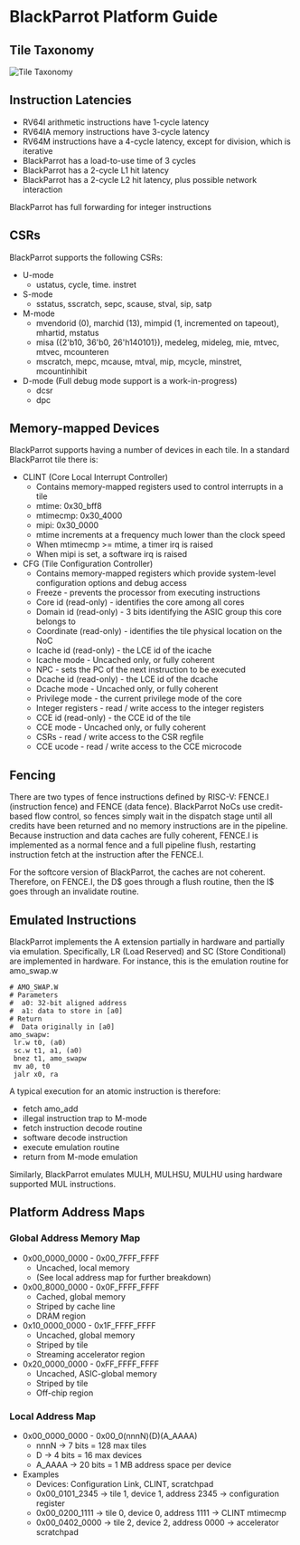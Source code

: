 # BlackParrot Platform Guide
## Tile Taxonomy
![Tile Taxonomy](tile_taxonomy.png)

## Instruction Latencies
* RV64I arithmetic instructions have 1-cycle latency
* RV64IA memory instructions have 3-cycle latency
* RV64M instructions have a 4-cycle latency, except for division, which is iterative
* BlackParrot has a load-to-use time of 3 cycles
* BlackParrot has a 2-cycle L1 hit latency
* BlackParrot has a 2-cycle L2 hit latency, plus possible network interaction

BlackParrot has full forwarding for integer instructions

## CSRs
BlackParrot supports the following CSRs:
* U-mode
  * ustatus, cycle, time. instret
* S-mode
  * sstatus, sscratch, sepc, scause, stval, sip, satp
* M-mode
  * mvendorid (0), marchid (13), mimpid (1, incremented on tapeout), mhartid, mstatus
  * misa ({2'b10, 36'b0, 26'h140101}), medeleg, mideleg, mie, mtvec, mtvec, mcounteren
  * mscratch, mepc, mcause, mtval, mip, mcycle, minstret, mcountinhibit
* D-mode (Full debug mode support is a work-in-progress)
  * dcsr
  * dpc

## Memory-mapped Devices
BlackParrot supports having a number of devices in each tile. In a standard BlackParrot tile there is:
* CLINT (Core Local Interrupt Controller)
  * Contains memory-mapped registers used to control interrupts in a tile
  * mtime: 0x30_bff8
  * mtimecmp: 0x30_4000
  * mipi: 0x30_0000
  * mtime increments at a frequency much lower than the clock speed
  * When mtimecmp >= mtime, a timer irq is raised
  * When mipi is set, a software irq is raised
* CFG (Tile Configuration Controller)
  * Contains memory-mapped registers which provide system-level configuration options and debug access
  * Freeze - prevents the processor from executing instructions
  * Core id (read-only) - identifies the core among all cores
  * Domain id (read-only) - 3 bits identifying the ASIC group this core belongs to
  * Coordinate (read-only) - identifies the tile physical location on the NoC
  * Icache id (read-only) - the LCE id of the icache
  * Icache mode - Uncached only, or fully coherent
  * NPC - sets the PC of the next instruction to be executed
  * Dcache id (read-only) - the LCE id of the dcache
  * Dcache mode - Uncached only, or fully coherent
  * Privilege mode - the current privilege mode of the core
  * Integer registers - read / write access to the integer registers
  * CCE id (read-only) - the CCE id of the tile
  * CCE mode - Uncached only, or fully coherent
  * CSRs - read / write access to the CSR regfile
  * CCE ucode - read / write access to the CCE microcode

## Fencing
There are two types of fence instructions defined by RISC-V: FENCE.I (instruction fence) and FENCE
(data fence). BlackParrot NoCs use credit-based flow control, so fences simply wait in the dispatch
stage until all credits have been returned and no memory instructions are in the pipeline. Because
instruction and data caches are fully coherent, FENCE.I is implemented as a normal fence and a full
pipeline flush, restarting instruction fetch at the instruction after the FENCE.I.

For the softcore version of BlackParrot, the caches are not coherent. Therefore, on FENCE.I, the
D$ goes through a flush routine, then the I$ goes through an invalidate routine.

## Emulated Instructions
BlackParrot implements the A extension partially in hardware and partially via emulation.
Specifically, LR (Load Reserved) and SC (Store Conditional) are implemented in hardware. For
instance, this is the emulation routine for amo_swap.w

    # AMO_SWAP.W
    # Parameters
    #  a0: 32-bit aligned address
    #  a1: data to store in [a0]
    # Return
    #  Data originally in [a0]
    amo_swapw:
     lr.w t0, (a0)
     sc.w t1, a1, (a0)
     bnez t1, amo_swapw
     mv a0, t0
     jalr x0, ra

A typical execution for an atomic instruction is therefore:
* fetch amo_add
* illegal instruction trap to M-mode
* fetch instruction decode routine
* software decode instruction
* execute emulation routine
* return from M-mode emulation 

Similarly, BlackParrot emulates MULH, MULHSU, MULHU using hardware supported MUL instructions.

## Platform Address Maps
### Global Address Memory Map
* 0x00_0000_0000 - 0x00_7FFF_FFFF
  * Uncached, local memory
  * (See local address map for further breakdown)
* 0x00_8000_0000 - 0x0F_FFFF_FFFF
  * Cached, global memory
  * Striped by cache line
  * DRAM region
* 0x10_0000_0000 - 0x1F_FFFF_FFFF
  * Uncached, global memory
  * Striped by tile
  * Streaming accelerator region
* 0x20_0000_0000 - 0xFF_FFFF_FFFF
  * Uncached, ASIC-global memory
  * Striped by tile
  * Off-chip region

### Local Address Map
* 0x00_0000_0000 - 0x00_0(nnnN)(D)(A_AAAA)
  * nnnN -> 7 bits = 128 max tiles
  * D -> 4 bits = 16 max devices
  * A_AAAA -> 20 bits = 1 MB address space per device
* Examples
  * Devices: Configuration Link, CLINT, scratchpad
  * 0x00_0101_2345 -> tile 1, device 1, address 2345 -> configuration register
  * 0x00_0200_1111 -> tile 0, device 0, address 1111 -> CLINT mtimecmp
  * 0x00_0402_0000 -> tile 2, device 2, address 0000 -> accelerator scratchpad

